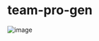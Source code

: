 # team-pro-gen

![image](https://user-images.githubusercontent.com/63411329/116826963-c085b700-ab64-11eb-885e-1f357751d0f3.png)

